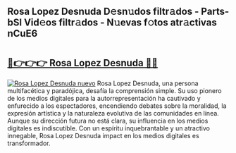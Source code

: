 ## Rosa Lopez Desnuda D𝚎sn𝚞dos filtr𝚊dos - Parts-bSl Vid𝚎os filtr𝚊dos - N𝚞evas f𝚘tos atr𝚊ctivas nCuE6

# <h2><a href="http://mb9u0w.tromn.icu/?c=Rosa+Lopez+Desnuda">🔗👉👉👉 Rosa Lopez Desnuda 🔗🔗</a></h2>

[![Rosa Lopez Desnuda nuevo](https://i.imgur.com/pEAQMta.gif)](http://mb9u0w.tromn.icu/?c=Rosa+Lopez+Desnuda)
Rosa Lopez Desnuda, una persona multifacética y paradójica, desafía la comprensión simple. Su uso pionero de los medios digitales para la autorrepresentación ha cautivado y enfurecido a los espectadores, encendiendo debates sobre la moralidad, la expresión artística y la naturaleza evolutiva de las comunidades en línea. Aunque su dirección futura no está clara, su influencia en los medios digitales es indiscutible. Con un espíritu inquebrantable y un atractivo innegable, Rosa Lopez Desnuda impact en los medios digitales es transformador.
